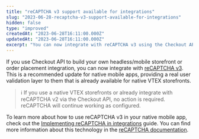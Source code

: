 ```yaml
---
title: "reCAPTCHA v3 support available for integrations"
slug: "2023-06-28-recaptcha-v3-support-available-for-integrations"
hidden: false
type: "improved"
createdAt: "2023-06-28T16:11:00.000Z"
updatedAt: "2023-06-28T16:11:00.000Z"
excerpt: "You can now integrate with reCAPTCHA v3 using the Checkout API."
---
```


If you use Checkout API to build your own headless/mobile storefront or order placement integration, you can now integrate with [reCAPTCHA v3](https://developers.google.com/recaptcha/docs/v3). This is a recommended update for native mobile apps, providing a real user validation layer to them that is already available for native VTEX storefronts. 

>ℹ️ If you use a native VTEX storefronts or already integrate with reCAPTCHA v2 via the Checkout API, no action is required. reCAPTCHA will continue working as configured.

To learn more about how to use reCAPTCHA v3 in your native mobile app, check out the [Implementing reCAPTCHA in integrations](https://developers.vtex.com/docs/guides/recaptcha) guide. You can find more information about this technology in the [reCAPTCHA documentation](https://developers.google.com/recaptcha/intro).